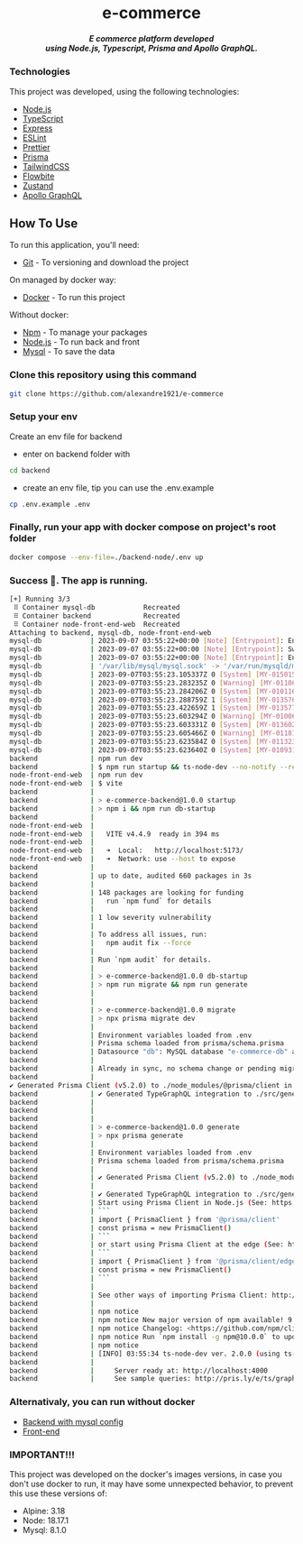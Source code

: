<h1 align="center">
  e-commerce
</h1>
<h5 align="center">
 E commerce platform developed <br/> using Node.js, Typescript, Prisma and Apollo GraphQL.
</h4>

### Technologies

This project was developed, using the following technologies:

- [Node.js](https://nodejs.org)
- [TypeScript](https://www.typescriptlang.org)
- [Express](https://expressjs.com)
- [ESLint](https://eslint.org)
- [Prettier](https://prettier.io)
- [Prisma](https://www.prisma.io/)
- [TailwindCSS](https://tailwindcss.com)
- [Flowbite](https://www.flowbite-react.com)
- [Zustand](https://docs.pmnd.rs/zustand/getting-started/introduction)
- [Apollo GraphQL](https://new.apollographql.com)

## How To Use

To run this application, you'll need:
- [Git](https://git-scm.com) - To versioning and download the project

On managed by docker way:
- [Docker](https://www.docker.com) - To run this project

Without docker:
- [Npm](https://www.npmjs.com) - To manage your packages
- [Node.js](https://nodejs.org) - To run back and front
- [Mysql](https://www.mysql.com) - To save the data

### Clone this repository using this command
```bash
git clone https://github.com/alexandre1921/e-commerce
```

### Setup your env
Create an env file for backend
- enter on backend folder with
```bash
cd backend
```
- create an env file, tip you can use the .env.example
```bash
cp .env.example .env
```

### Finally, run your app with docker compose on project's root folder
```bash
docker compose --env-file=./backend-node/.env up
```

### Success 🚀. The app is running.
```bash
[+] Running 3/3
 ⠿ Container mysql-db            Recreated                                                                                                  0.1s
 ⠿ Container backend             Recreated                                                                                                  0.1s
 ⠿ Container node-front-end-web  Recreated                                                                                                  0.1s
Attaching to backend, mysql-db, node-front-end-web
mysql-db            | 2023-09-07 03:55:22+00:00 [Note] [Entrypoint]: Entrypoint script for MySQL Server 8.1.0-1.el8 started.
mysql-db            | 2023-09-07 03:55:22+00:00 [Note] [Entrypoint]: Switching to dedicated user 'mysql'
mysql-db            | 2023-09-07 03:55:22+00:00 [Note] [Entrypoint]: Entrypoint script for MySQL Server 8.1.0-1.el8 started.
mysql-db            | '/var/lib/mysql/mysql.sock' -> '/var/run/mysqld/mysqld.sock'
mysql-db            | 2023-09-07T03:55:23.105337Z 0 [System] [MY-015015] [Server] MySQL Server - start.
mysql-db            | 2023-09-07T03:55:23.283235Z 0 [Warning] [MY-011068] [Server] The syntax '--skip-host-cache' is deprecated and will be removed in a future release. Please use SET GLOBAL host_cache_size=0 instead.
mysql-db            | 2023-09-07T03:55:23.284206Z 0 [System] [MY-010116] [Server] /usr/sbin/mysqld (mysqld 8.1.0) starting as process 1
mysql-db            | 2023-09-07T03:55:23.288759Z 1 [System] [MY-013576] [InnoDB] InnoDB initialization has started.
mysql-db            | 2023-09-07T03:55:23.422659Z 1 [System] [MY-013577] [InnoDB] InnoDB initialization has ended.
mysql-db            | 2023-09-07T03:55:23.603294Z 0 [Warning] [MY-010068] [Server] CA certificate ca.pem is self signed.
mysql-db            | 2023-09-07T03:55:23.603331Z 0 [System] [MY-013602] [Server] Channel mysql_main configured to support TLS. Encrypted connections are now supported for this channel.
mysql-db            | 2023-09-07T03:55:23.605466Z 0 [Warning] [MY-011810] [Server] Insecure configuration for --pid-file: Location '/var/run/mysqld' in the path is accessible to all OS users. Consider choosing a different directory.
mysql-db            | 2023-09-07T03:55:23.623584Z 0 [System] [MY-011323] [Server] X Plugin ready for connections. Bind-address: '::' port: 33060, socket: /var/run/mysqld/mysqlx.sock
mysql-db            | 2023-09-07T03:55:23.623640Z 0 [System] [MY-010931] [Server] /usr/sbin/mysqld: ready for connections. Version: '8.1.0'  socket: '/var/run/mysqld/mysqld.sock'  port: 3306  MySQL Community Server - GPL.
backend             | npm run dev
backend             | $ npm run startup && ts-node-dev --no-notify --respawn --transpile-only -r tsconfig-paths/register src/index.ts
node-front-end-web  | npm run dev
node-front-end-web  | $ vite
backend             | 
backend             | > e-commerce-backend@1.0.0 startup
backend             | > npm i && npm run db-startup
backend             | 
node-front-end-web  | 
node-front-end-web  |   VITE v4.4.9  ready in 394 ms
node-front-end-web  | 
node-front-end-web  |   ➜  Local:   http://localhost:5173/
node-front-end-web  |   ➜  Network: use --host to expose
backend             | 
backend             | up to date, audited 660 packages in 3s
backend             | 
backend             | 148 packages are looking for funding
backend             |   run `npm fund` for details
backend             | 
backend             | 1 low severity vulnerability
backend             | 
backend             | To address all issues, run:
backend             |   npm audit fix --force
backend             | 
backend             | Run `npm audit` for details.
backend             | 
backend             | > e-commerce-backend@1.0.0 db-startup
backend             | > npm run migrate && npm run generate
backend             | 
backend             | 
backend             | > e-commerce-backend@1.0.0 migrate
backend             | > npx prisma migrate dev
backend             | 
backend             | Environment variables loaded from .env
backend             | Prisma schema loaded from prisma/schema.prisma
backend             | Datasource "db": MySQL database "e-commerce-db" at "mysql-db:3306"
backend             | 
backend             | Already in sync, no schema change or pending migration was found.
backend             | 
✔ Generated Prisma Client (v5.2.0) to ./node_modules/@prisma/client in 60ms
backend             | ✔ Generated TypeGraphQL integration to ./src/generated/type-graphql in 1.06s
backend             | 
backend             | 
backend             | 
backend             | > e-commerce-backend@1.0.0 generate
backend             | > npx prisma generate
backend             | 
backend             | Environment variables loaded from .env
backend             | Prisma schema loaded from prisma/schema.prisma
backend             | 
backend             | ✔ Generated Prisma Client (v5.2.0) to ./node_modules/@prisma/client in 59ms
backend             | 
backend             | ✔ Generated TypeGraphQL integration to ./src/generated/type-graphql in 1.08s
backend             | Start using Prisma Client in Node.js (See: https://pris.ly/d/client)
backend             | ```
backend             | import { PrismaClient } from '@prisma/client'
backend             | const prisma = new PrismaClient()
backend             | ```
backend             | or start using Prisma Client at the edge (See: https://pris.ly/d/accelerate)
backend             | ```
backend             | import { PrismaClient } from '@prisma/client/edge'
backend             | const prisma = new PrismaClient()
backend             | ```
backend             | 
backend             | See other ways of importing Prisma Client: http://pris.ly/d/importing-client
backend             | 
backend             | npm notice 
backend             | npm notice New major version of npm available! 9.6.7 -> 10.0.0
backend             | npm notice Changelog: <https://github.com/npm/cli/releases/tag/v10.0.0>
backend             | npm notice Run `npm install -g npm@10.0.0` to update!
backend             | npm notice 
backend             | [INFO] 03:55:34 ts-node-dev ver. 2.0.0 (using ts-node ver. 10.9.1, typescript ver. 5.0.4)
backend             | 
backend             |     Server ready at: http://localhost:4000
backend             |     See sample queries: http://pris.ly/e/ts/graphql-typegraphql#using-the-graphql-api
```

### Alternativaly, you can run without docker
- [Backend with mysql config](./node-backend/README.md)
- [Front-end](./node-front-end-web/README.md)

### IMPORTANT!!!

This project was developed on the docker's images versions, in case you don't use docker to run, it may have some unnexpected behavior, to prevent this use these versions of:
- Alpine: 3.18
- Node: 18.17.1
- Mysql: 8.1.0
